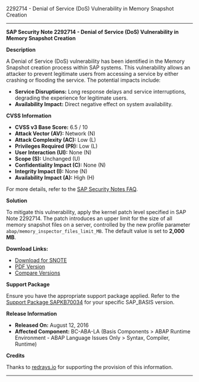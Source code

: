 2292714 - Denial of Service (DoS) Vulnerability in Memory Snapshot Creation

---

**SAP Security Note 2292714 - Denial of Service (DoS) Vulnerability in Memory Snapshot Creation**

**Description**

A Denial of Service (DoS) vulnerability has been identified in the Memory Snapshot creation process within SAP systems. This vulnerability allows an attacker to prevent legitimate users from accessing a service by either crashing or flooding the service. The potential impacts include:

- **Service Disruptions:** Long response delays and service interruptions, degrading the experience for legitimate users.
- **Availability Impact:** Direct negative effect on system availability.

**CVSS Information**

- **CVSS v3 Base Score:** 6.5 / 10
- **Attack Vector (AV):** Network (N)
- **Attack Complexity (AC):** Low (L)
- **Privileges Required (PR):** Low (L)
- **User Interaction (UI):** None (N)
- **Scope (S):** Unchanged (U)
- **Confidentiality Impact (C):** None (N)
- **Integrity Impact (I):** None (N)
- **Availability Impact (A):** High (H)

For more details, refer to the [SAP Security Notes FAQ](https://support.sap.com/securitynotes).

**Solution**

To mitigate this vulnerability, apply the kernel patch level specified in SAP Note 2292714. The patch introduces an upper limit for the size of all memory snapshot files on a server, controlled by the new profile parameter `abap/memory_inspector_files_limit_MB`. The default value is set to **2,000 MB**.

**Download Links:**

- [Download for SNOTE](https://notesdownloads.sap.com/note/0040000018280972017)
- [PDF Version](https://userapps.support.sap.com/sap/support/sfm/notes/print/0002292714?language=en-US&token=BFF53F39B2A3E3C05743F02DFE1A6B75)
- [Compare Versions](https://me.sap.com/notesLatestChanges/0002292714/E/diff)

**Support Package**

Ensure you have the appropriate support package applied. Refer to the [Support Package SAPKB70034](https://me.sap.com/supportpackage/SAPKB70034) for your specific SAP_BASIS version.

**Release Information**

- **Released On:** August 12, 2016
- **Affected Component:** BC-ABA-LA (Basis Components > ABAP Runtime Environment - ABAP Language Issues Only > Syntax, Compiler, Runtime)

**Credits**

Thanks to [redrays.io](https://redrays.io) for supporting the provision of this information.

---